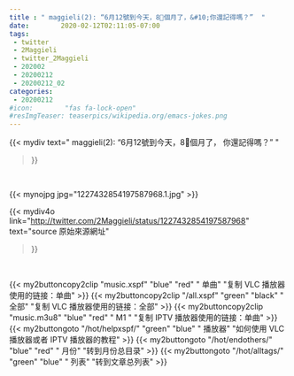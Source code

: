 ```yaml
---
title : " maggieli(2): “6月12號到今天，8⃣️個月了，&#10;你還記得嗎？”  "
date:        2020-02-12T02:11:05-07:00
tags:
 - twitter
 - 2Maggieli
 - twitter_2Maggieli
 - 202002
 - 20200212
 - 20200212_02
categories:
 - 20200212
#icon:        "fas fa-lock-open"
#resImgTeaser: teaserpics/wikipedia.org/emacs-jokes.png
---
```


{{< mydiv text=" maggieli(2): “6月12號到今天，8⃣️個月了，&#10;你還記得嗎？”  "
>}}
<br>


 {{< mynojpg jpg="1227432854197587968.1.jpg" >}}<br> 



{{< mydiv4o link="http://twitter.com/2Maggieli/status/1227432854197587968"
text="source 原始來源網址"
>}}


<br>



{{< my2buttoncopy2clip "music.xspf"        "blue"   "red"    " 单曲"  "复制 VLC 播放器使用的链接：单曲" >}} {{< my2buttoncopy2clip "/all.xspf"         "green"  "black"  " 全部"  "复制 VLC 播放器使用的链接：全部" >}} {{< my2buttoncopy2clip "music.m3u8"        "blue"   "red"    " M1 "    "复制 IPTV 播放器使用的链接：单曲" >}} {{< my2buttongoto      "/hot/helpxspf/"    "green"  "blue"   " 播放器" "如何使用 VLC 播放器或者 IPTV 播放器的教程" >}} {{< my2buttongoto      "/hot/endothers/"   "blue"   "red"    " 月份"   "转到月份总目录" >}} {{< my2buttongoto      "/hot/alltags/"     "green"  "blue"   " 列表"   "转到文章总列表" >}} 
